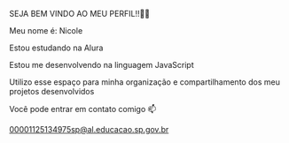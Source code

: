 SEJA BEM VINDO AO MEU PERFIL!!💙💙

Meu nome é: Nicole

Estou estudando na Alura

Estou me desenvolvendo na linguagem JavaScript

Utilizo esse espaço para minha organização e compartilhamento dos meu projetos desenvolvidos

Você pode entrar em contato comigo 📫

00001125134975sp@al.educacao.sp.gov.br

